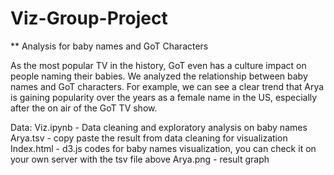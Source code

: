 # Viz-Group-Project

** Analysis for baby names and GoT Characters

As the most popular TV in the history, GoT even has a culture impact on people naming their babies. We analyzed the relationship between baby names and GoT characters. For example, we can see a clear trend that Arya is gaining popularity over the years as a female name in the US, especially after the on air of the GoT TV show.

Data:
Viz.ipynb - Data cleaning and exploratory analysis on baby names
Arya.tsv - copy paste the result from data cleaning for visualization
Index.html - d3.js codes for baby names visualization, you can check it on your own server with the tsv file above
Arya.png -  result graph